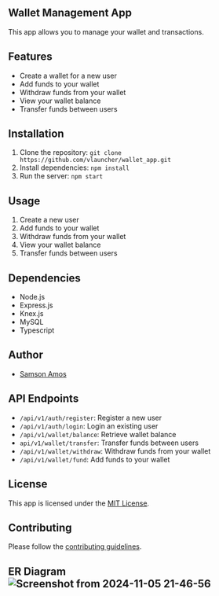 ## Wallet Management App
This app allows you to manage your wallet and transactions.

## Features
- Create a wallet for a new user
- Add funds to your wallet
- Withdraw funds from your wallet
- View your wallet balance
- Transfer funds between users

## Installation
1. Clone the repository: `git clone https://github.com/vlauncher/wallet_app.git`
2. Install dependencies: `npm install`
3. Run the server: `npm start`

## Usage
1. Create a new user
2. Add funds to your wallet
3. Withdraw funds from your wallet
4. View your wallet balance
5. Transfer funds between users

## Dependencies
- Node.js
- Express.js
- Knex.js
- MySQL
- Typescript

## Author
- [Samson Amos](https://github.com/vlauncher)


## API Endpoints
- `/api/v1/auth/register`: Register a new user
- `/api/v1/auth/login`: Login an existing user
- `/api/v1/wallet/balance`: Retrieve wallet balance
- `api/v1/wallet/transfer`: Transfer funds between users
- `/api/v1/wallet/withdraw`: Withdraw funds from your wallet
- `/api/v1/wallet/fund`: Add funds to your wallet

## License
This app is licensed under the [MIT License](https://opensource.org/licenses/MIT).

## Contributing
Please follow the [contributing guidelines](https://github.com/vlauncher/wallet_app/blob/main/CONTRIBUTING.md).

## ER Diagram![Screenshot from 2024-11-05 21-46-56](https://github.com/user-attachments/assets/f3c6c3a2-1055-40d1-8d41-944b44491adb)


